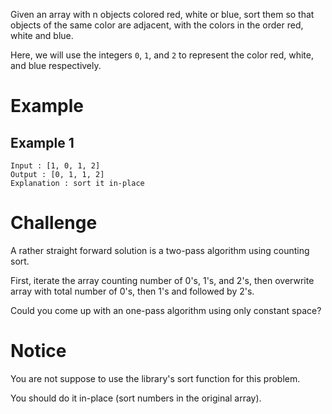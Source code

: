 Given an array with n objects colored red, white or blue, sort them so that objects of the same color are adjacent, with the colors in the order red, white and blue.

Here, we will use the integers `0`, `1`, and `2` to represent the color red, white, and blue respectively.

# Example
## Example 1
```
Input : [1, 0, 1, 2]
Output : [0, 1, 1, 2]
Explanation : sort it in-place
```
# Challenge
A rather straight forward solution is a two-pass algorithm using counting sort.

First, iterate the array counting number of 0's, 1's, and 2's, then overwrite array with total number of 0's, then 1's and followed by 2's.

Could you come up with an one-pass algorithm using only constant space?

# Notice
You are not suppose to use the library's sort function for this problem.

You should do it in-place (sort numbers in the original array).